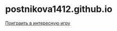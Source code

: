 # postnikova1412.github.io
[Поиграить в интересную игру](https://postnikova1412.github.io/index.html)
